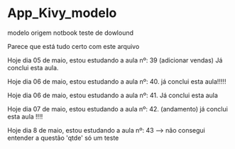 # App_Kivy_modelo
 modelo origem notbook
teste de dowlound 

Parece que está tudo certo com este arquivo


Hoje  dia 05 de maio, estou estudando a aula nº: 39 (adicionar vendas)
            Já conclui esta aula.

Hoje dia 06 de maio, estou estudando a aula nº: 40.
            já conclui esta aula!!!!!

Hoje dia 06 de maio, estou estudando a aula nº: 41.
            Já conclui esta aula

Hoje dia 07 de maio, estou estudando a aula nº: 42. (andamento)
            já conclui esta aula !!!!

Hoje dia 8 de maio, estou estudando a aula nº: 43 --> não consegui entender a questão 'qtde'
só um teste 